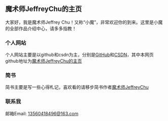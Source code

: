## 魔术师JeffreyChu的主页
大家好，我是魔术师Jeffrey Chu！又称“小魔”，非常欢迎你的到来。这里是小魔的全部作品介绍中心，请多多指教！


### 个人网站
个人网站主要是以github和csdn为主，分别是[GitHub](https://github.com/ChuJeffrey)和[CSDN](https://github.com/ChuJeffrey)，其中本网页github地址为[魔术师JeffreyChu的主页](https://github.com/ChuJeffrey/ChuJeffrey.github.io)
### 简书
简书主要是写一些心得札记，喜欢看的请移步简书作者[魔术师JeffreyChu](http://www.jianshu.com/u/0dacfcca00d1)


### 联系我
邮箱Email: 13560418496@163.com
